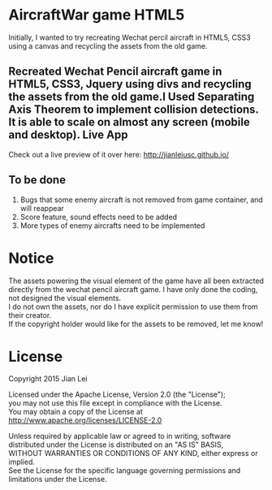 AircraftWar game HTML5
=========
Initially, I wanted to try recreating Wechat percil aircraft in HTML5, CSS3 using a canvas and recycling the assets from the old game.

Recreated Wechat Pencil aircraft game in HTML5, CSS3, Jquery using divs and recycling the assets from the old game.I Used Separating Axis Theorem to implement collision detections. It is able to scale on almost any screen (mobile and desktop). 
Live App
------------
Check out a live preview of it over here: http://jianleiusc.github.io/

To be done
-----------
1. Bugs that some enemy aircraft is not removed from game container, and will reappear
2. Score feature, sound effects need to be added
3. More types of enemy aircrafts need to be implemented

Notice
=====
The assets powering the visual element of the game have all been extracted directly from the wechat pencil aircraft game. I have only done the coding, not designed the visual elements.  
I do not own the assets, nor do I have explicit permission to use them from their creator.   
If the copyright holder would like for the assets to be removed, let me know!

License
=====
Copyright 2015 Jian Lei

Licensed under the Apache License, Version 2.0 (the "License");  
you may not use this file except in compliance with the License.  
You may obtain a copy of the License at  
http://www.apache.org/licenses/LICENSE-2.0

Unless required by applicable law or agreed to in writing, software  
distributed under the License is distributed on an "AS IS" BASIS,  
WITHOUT WARRANTIES OR CONDITIONS OF ANY KIND, either express or implied.  
See the License for the specific language governing permissions and  
limitations under the License.
